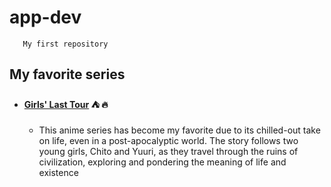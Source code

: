 # app-dev
       My first repository
       
## My favorite series

 - #### [Girls' Last Tour](https://9animetv.to/watch/girls-last-tour-318?ep=6163) :tent: :fire:
   - This anime series has become my favorite due to its chilled-out take on life, even in a post-apocalyptic world. The story follows two young girls, Chito and Yuuri, as they travel through the ruins of civilization, exploring and pondering the meaning of life and existence
